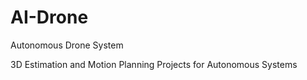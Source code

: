 # AI-Drone
Autonomous Drone System

3D Estimation and Motion Planning Projects for Autonomous Systems
